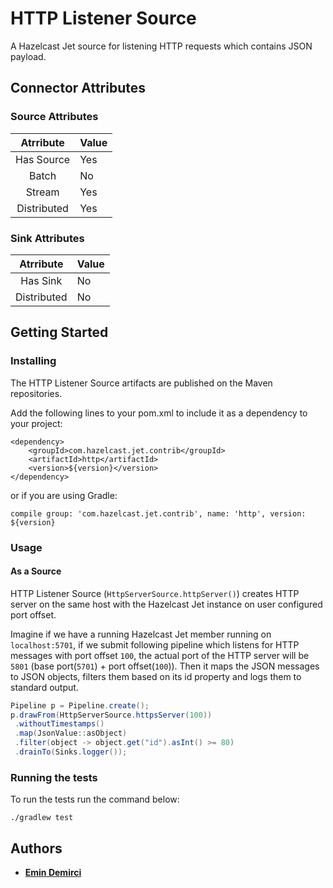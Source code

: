 # HTTP Listener Source

A Hazelcast Jet source for listening HTTP requests which contains JSON payload.

## Connector Attributes

### Source Attributes
|  Atrribute  | Value |
|:-----------:|-------|
| Has Source  |  Yes  |
| Batch       |  No   |
| Stream      |  Yes  |
| Distributed |  Yes  |

### Sink Attributes
|  Atrribute  | Value |
|:-----------:|-------|
| Has Sink    |  No   |
| Distributed |  No   |

## Getting Started

### Installing

The HTTP Listener Source artifacts are published on the Maven repositories. 

Add the following lines to your pom.xml to include it as a dependency to your project:

```
<dependency>
    <groupId>com.hazelcast.jet.contrib</groupId>
    <artifactId>http</artifactId>
    <version>${version}</version>
</dependency>
```

or if you are using Gradle: 
```
compile group: 'com.hazelcast.jet.contrib', name: 'http', version: ${version}
```

### Usage

#### As a Source

HTTP Listener Source (`HttpServerSource.httpServer()`) creates HTTP server on 
the same host with the Hazelcast Jet instance on user configured port offset. 

Imagine if we have a running Hazelcast Jet member running on `localhost:5701`,
if we submit following pipeline which listens for HTTP messages with port offset `100`,
the actual port of the HTTP server will be `5801` (base port(`5701`) + port offset(`100`)).
Then it maps the JSON messages to JSON objects, filters them based 
on its id property and logs them to standard output.

```java
Pipeline p = Pipeline.create();
p.drawFrom(HttpServerSource.httpsServer(100))
 .withoutTimestamps()
 .map(JsonValue::asObject)
 .filter(object -> object.get("id").asInt() >= 80)
 .drainTo(Sinks.logger());
```



### Running the tests

To run the tests run the command below: 

```
./gradlew test
```

## Authors

* **[Emin Demirci](https://github.com/eminn)**
